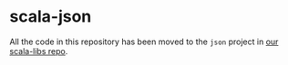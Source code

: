 # scala-json

All the code in this repository has been moved to the `json` project in [our scala-libs repo](https://github.com/wellcomecollection/scala-libs).
